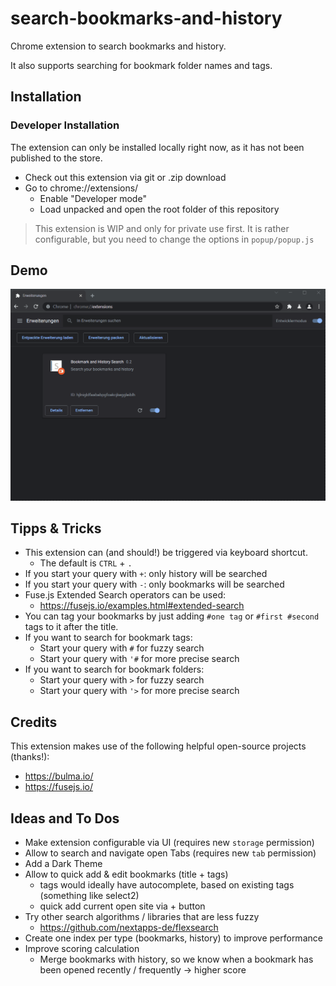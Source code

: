 # search-bookmarks-and-history

Chrome extension to search bookmarks and history.

It also supports searching for bookmark folder names and tags.

## Installation

### Developer Installation

The extension can only be installed locally right now, as it has not been published to the store.

* Check out this extension via git or .zip download
* Go to chrome://extensions/ 
  * Enable "Developer mode"
  * Load unpacked and open the root folder of this repository

> This extension is WIP and only for private use first.
> It is rather configurable, but you need to change the options in `popup/popup.js`

## Demo

![Demo GIF](/images/bookmark-and-history-search.gif "Demo GIF")

## Tipps & Tricks
* This extension can (and should!) be triggered via keyboard shortcut.
  * The default is `CTRL` + `.`
* If you start your query with `+`: only history will be searched
* If you start your query with `-`: only bookmarks will be searched
* Fuse.js Extended Search operators can be used:
  * https://fusejs.io/examples.html#extended-search
* You can tag your bookmarks by just adding `#one tag` or `#first #second` tags to it after the title.
* If you want to search for bookmark tags:
  * Start your query with `#` for fuzzy search
  * Start your query with `'#` for more precise search
* If you want to search for bookmark folders:
  * Start your query with `>` for fuzzy search
  * Start your query with `'>` for more precise search

## Credits

This extension makes use of the following helpful open-source projects (thanks!):
* https://bulma.io/
* https://fusejs.io/

## Ideas and To Dos
* Make extension configurable via UI (requires new `storage` permission)
* Allow to search and navigate open Tabs (requires new `tab` permission)
* Add a Dark Theme
* Allow to quick add & edit bookmarks (title + tags)
  * tags would ideally have autocomplete, based on existing tags (something like select2)
  * quick add current open site via + button
* Try other search algorithms / libraries that are less fuzzy
  * https://github.com/nextapps-de/flexsearch 
* Create one index per type (bookmarks, history) to improve performance
* Improve scoring calculation
  * Merge bookmarks with history, so we know when a bookmark has been opened recently / frequently -> higher score
